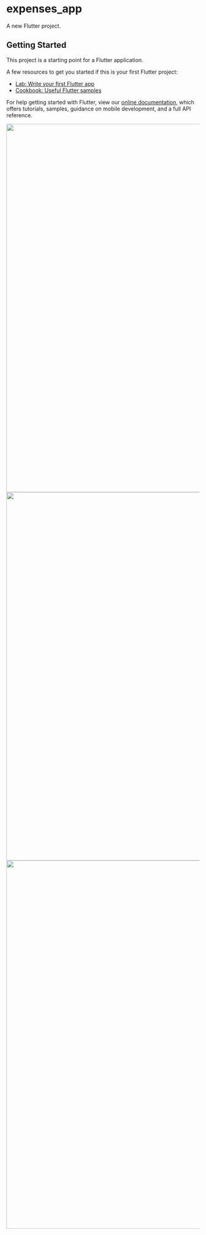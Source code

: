 # expenses_app

A new Flutter project.

## Getting Started

This project is a starting point for a Flutter application.

A few resources to get you started if this is your first Flutter project:

- [Lab: Write your first Flutter app](https://flutter.dev/docs/get-started/codelab)
- [Cookbook: Useful Flutter samples](https://flutter.dev/docs/cookbook)

For help getting started with Flutter, view our
[online documentation](https://flutter.dev/docs), which offers tutorials,
samples, guidance on mobile development, and a full API reference.

<img src="https://user-images.githubusercontent.com/44034626/98466980-e9477800-21e3-11eb-8500-2b915769f4c6.png" width="540" height="960">

<img src="https://user-images.githubusercontent.com/44034626/98466983-eba9d200-21e3-11eb-8479-7bd0e555e95d.png" width="540" height="960">

<img src="https://user-images.githubusercontent.com/44034626/98466986-ed739580-21e3-11eb-8f3f-0664ae5be6cc.png" width="540" height="960">
